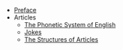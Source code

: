 - [Preface](preface.md)
- Articles
    * [The Phonetic System of English](art001.md)
    * [Jokes](Jokes.md)
    * [The Structures of Articles](ArticleStructure.md)
